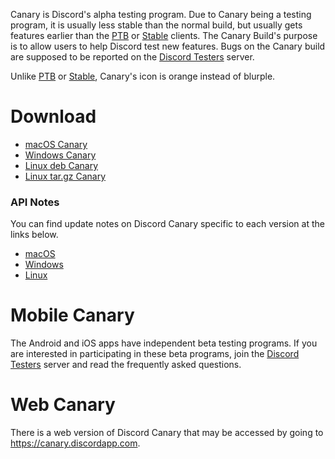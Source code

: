 <!-- TITLE: Discord Canary -->

Canary is Discord's alpha testing program. Due to Canary being a testing program, it is usually less stable than the normal build, but usually gets features earlier than the [PTB](/ptb) or [Stable](/stable) clients. The Canary Build's purpose is to allow users to help Discord test new features. Bugs on the Canary build are supposed to be reported on the [Discord Testers](http://discord.gg/discord-testers) server.

Unlike [PTB](/ptb) or [Stable](/stable), Canary's icon is orange instead of blurple.

# Download
* [macOS Canary](https://discordapp.com/api/download/canary?platform=osx)
* [Windows Canary](https://discordapp.com/api/download/canary?platform=win)
* [Linux deb Canary](https://discordapp.com/api/download/canary?platform=linux&format=deb)
* [Linux tar.gz Canary](https://discordapp.com/api/download/canary?platform=linux&format=tar.gz)
### API Notes
You can find update notes on Discord Canary specific to each version at the links below.
* [macOS](https://discordapp.com/api/canary/updates?platform=osx)
* [Windows](https://discordapp.com/api/canary/updates?platform=win)
* [Linux](https://discordapp.com/api/canary/updates?platform=linux)
# Mobile Canary
The Android and iOS apps have independent beta testing programs. If you are interested in participating in these beta programs, join the [Discord Testers](http://discord.gg/discord-testers) server and read the frequently asked questions.

# Web Canary
There is a web version of Discord Canary that may be accessed by going to https://canary.discordapp.com.